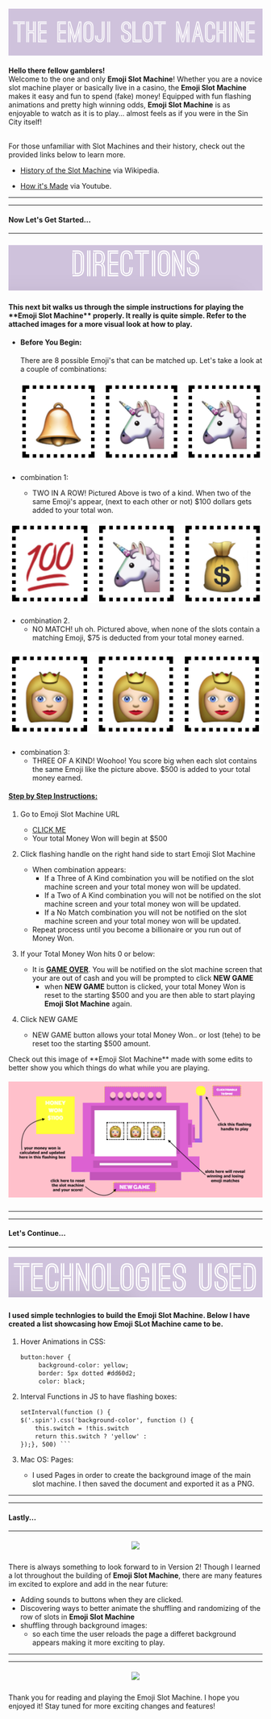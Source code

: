 

<h4 align="center">
  <img src="read_me_images/Emoji_Slot_Machine.png">
</h4>

<b>Hello there fellow gamblers!</b> 
<br>
Welcome to the one and only __Emoji Slot Machine__! Whether you are a novice slot machine player or basically live in a casino, the __Emoji Slot Machine__ makes it easy and fun to spend (fake) money! Equipped with fun flashing animations and pretty high winning odds, __Emoji Slot Machine__ is as enjoyable to watch as it is to play... almost feels as if you were in the Sin City itself! 

<br>
For those unfamiliar with Slot Machines and their history, check out the provided links below to learn more.

- [History of the Slot Machine](https://en.wikipedia.org/wiki/Slot_machine)
via Wikipedia.

- [How it's Made](https://www.youtube.com/watch?v=oOaheJhGNj8)
via Youtube.

---
---
<h4> Now Let's Get Started... </h4>

---
<h3 align="center"> 
    <img src="read_me_images/directions_img.png">
</h3>

 <h4>This next bit walks us through the simple instructions for playing the **Emoji Slot Machine** properly. It really is quite simple. Refer to the attached images for a more visual look at how to play.</h4>

 - <h4>Before You Begin:</h4>
    There are 8 possible Emoji's that can be matched up. Let's take a look at a couple of combinations:<br>
     <h5 align="center">
     <img src="read_me_images/two_in_a_row.png"> 
     </h5> 

- combination 1:
    - TWO IN A ROW! Pictured Above is two of a kind. When two of the same Emoji's appear, (next to each other or not) $100 dollars gets added to your total won.
     
<h5 align="center">
     <img src="read_me_images/no_match.png"> 
     </h5> 

- combination 2.
    - NO MATCH! uh oh. Pictured above, when none of the slots contain a matching Emoji, $75 is deducted from your total money earned. 

<h5 align="center">
     <img src="read_me_images/three_of_a_king.png"> 
     </h5> 

- combination 3:
    - THREE OF A KIND! Woohoo! You score big when each slot contains the same Emoji like the picture above. $500 is added to your total money earned.

<h4><u>Step by Step Instructions:</u></h4>

1. Go to Emoji Slot Machine URL
    - [CLICK ME](https://bchelsea.github.io/Slot-Machine/)
    - Your total Money Won will begin at $500

2. Click flashing handle on the right hand side to start Emoji Slot Machine
    -  When combination appears:
       - If a Three of A Kind combination you will be notified on the slot machine screen and your total money won will be updated.
       - If a Two of A Kind combination you will not be notified on the slot machine screen and your total money won will be updated.
       - If a No Match combination you will not be notified on the slot machine screen and your total money won will be updated.
    - Repeat process until you become a billionaire or you run out of Money Won.

3. If your Total Money Won hits 0 or below:
    - It is **<u>GAME OVER</u>**. You will be notified on the slot machine screen that your are out of cash and you will be prompted to click <b>NEW GAME</b>
        - when **NEW GAME** button is clicked, your total Money Won is reset to the starting $500 and you are then able to start playing **Emoji Slot Machine** again.
4. Click NEW GAME
    - NEW GAME button allows your total Money Won.. or lost (tehe) to be reset too the starting $500 amount. 

</h3>Check out this image of **Emoji Slot Machine** made with some edits to better show you which things do what while you are playing.</h3>

<h5 align="center">
     <img src="read_me_images/slot_machine_guide.png"> </h5>

---
---

<h4> Let's Continue... </h4>

---

<h5 align="center">
     <img src="read_me_images/Screen Shot 2017-07-07 at 2.35.42 AM.png"> 
     </h5>


 <h4>I used simple technlogies to build the Emoji Slot Machine. Below I have created a list showcasing how Emoji SLot Machine came to be.</h4>

1) Hover Animations in CSS:

   ```
   button:hover {
        background-color: yellow;
        border: 5px dotted #dd60d2;
        color: black;

2) Interval Functions in JS to have flashing boxes: 

    ```
    setInterval(function () {
    $('.spin').css('background-color', function () {
        this.switch = !this.switch
        return this.switch ? 'yellow' : 
    });}, 500) ```
    
3) Mac OS: Pages:
    - I used Pages in order to create the background image of the main slot machine. I then saved the document and exported it as a PNG. 

---
---

<h4> Lastly... </h4>

---

<h5 align="center">
     <img src="read_me_images/next_steps.png"> </h5>

There is always something to look forward to in Version 2! Though I learned a lot throughout the building of **Emoji Slot Machine**, there are many features im excited to explore and add in the near future:

- Adding sounds to buttons when they are clicked.
- Discovering ways to better animate the shuffling and randomizing of the row of slots in **Emoji Slot Machine**
- shuffling through background images:
    - so each time the user reloads the page a differet background appears making it more exciting to play.
---
---

<h5 align="center">
     <img src="read_me_images/Ty_img.png"> 
     </h5>

  Thank you for reading and  playing the Emoji Slot Machine. I hope you enjoyed it! Stay tuned for more exciting changes and features! 





